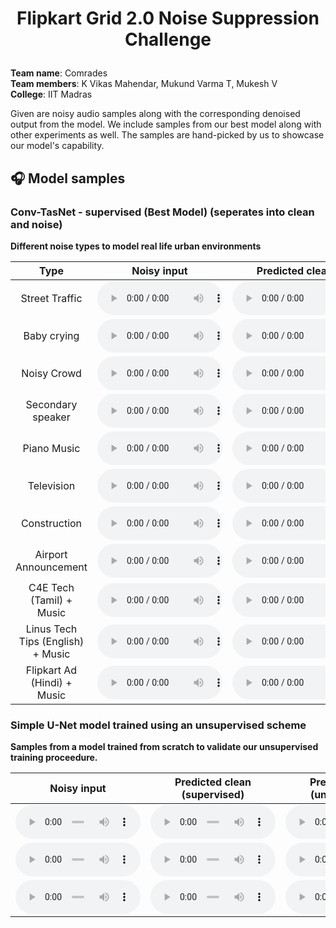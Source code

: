 <h1 align="center">
<p>Flipkart Grid 2.0 Noise Suppression Challenge</p>
</h1>

<p class="text">
<b>Team name</b>: Comrades <br>
<b>Team members</b>: K Vikas Mahendar, Mukund Varma T, Mukesh V <br>
<b>College</b>: IIT Madras
</p>

<p class="text">Given are noisy audio samples along with the corresponding denoised output from the model. We include samples from our best model along with other experiments as well. The samples are hand-picked by us to showcase our model's capability.</p>

## 🎧 Model samples

### Conv-TasNet - supervised (Best Model) (seperates into clean and noise)

<p class="text"><b>Different noise types to model real life urban environments</b></p>

<style>
audio { width: 200px; }
</style>

| Type | Noisy input | Predicted clean | Predicted noise |  
|:---:|:---:|:---:|:---:|
| Street Traffic |<audio src="{{ site.url }}/assets/audio/1.wav" controls preload></audio>|<audio src="{{ site.url }}/assets/audio/1_clean.wav" controls preload></audio>|<audio src="{{ site.url }}/assets/audio/1_noise.wav" controls preload></audio>|
| Baby crying |<audio src="{{ site.url }}/assets/audio/2.wav" controls preload></audio>|<audio src="{{ site.url }}/assets/audio/2_clean.wav" controls preload></audio>|<audio src="{{ site.url }}/assets/audio/2_noise.wav" controls preload></audio>|
| Noisy Crowd |<audio src="{{ site.url }}/assets/audio/3.wav" controls preload></audio>|<audio src="{{ site.url }}/assets/audio/3_clean.wav" controls preload></audio>|<audio src="{{ site.url }}/assets/audio/3_noise.wav" controls preload></audio>|
| Secondary speaker |<audio src="{{ site.url }}/assets/audio/4.wav" controls preload></audio>|<audio src="{{ site.url }}/assets/audio/4_clean.wav" controls preload></audio>|<audio src="{{ site.url }}/assets/audio/4_noise.wav" controls preload></audio>|
| Piano Music |<audio src="{{ site.url }}/assets/audio/5.wav" controls preload></audio>|<audio src="{{ site.url }}/assets/audio/5_clean.wav" controls preload></audio>|<audio src="{{ site.url }}/assets/audio/5_noise.wav" controls preload></audio>|
| Television |<audio src="{{ site.url }}/assets/audio/6.wav" controls preload></audio>|<audio src="{{ site.url }}/assets/audio/6_clean.wav" controls preload></audio>|<audio src="{{ site.url }}/assets/audio/6_noise.wav" controls preload></audio>|
| Construction |<audio src="{{ site.url }}/assets/audio/7.wav" controls preload></audio>|<audio src="{{ site.url }}/assets/audio/7_clean.wav" controls preload></audio>|<audio src="{{ site.url }}/assets/audio/7_noise.wav" controls preload></audio>|
| Airport Announcement |<audio src="{{ site.url }}/assets/audio/8.wav" controls preload></audio>|<audio src="{{ site.url }}/assets/audio/8_clean.wav" controls preload></audio>|<audio src="{{ site.url }}/assets/audio/8_noise.wav" controls preload></audio>|
| C4E Tech (Tamil) + Music |<audio src="{{ site.url }}/assets/audio/9.wav" controls preload></audio>|<audio src="{{ site.url }}/assets/audio/9_clean.wav" controls preload></audio>|<audio src="{{ site.url }}/assets/audio/9_noise.wav" controls preload></audio>|
| Linus Tech Tips (English) + Music |<audio src="{{ site.url }}/assets/audio/10.wav" controls preload></audio>|<audio src="{{ site.url }}/assets/audio/10_clean.wav" controls preload></audio>|<audio src="{{ site.url }}/assets/audio/10_noise.wav" controls preload></audio>|
| Flipkart Ad (Hindi) + Music |<audio src="{{ site.url }}/assets/audio/11.wav" controls preload></audio>|<audio src="{{ site.url }}/assets/audio/11_clean.wav" controls preload></audio>|<audio src="{{ site.url }}/assets/audio/11_noise.wav" controls preload></audio>|

### Simple U-Net model trained using an unsupervised scheme

<p class="text"><b>Samples from a model trained from scratch to validate our unsupervised training proceedure.</b></p>

| Noisy input | Predicted clean (supervised) | Predicted clean (unsupervised) |  
|:---:|:---:|:---:|
|<audio src="{{ site.url }}/assets/audio/12.wav" controls preload></audio>|<audio src="{{ site.url }}/assets/audio/12_sup.wav" controls preload></audio>|<audio src="{{ site.url }}/assets/audio/12_unsup.wav" controls preload></audio>|
|<audio src="{{ site.url }}/assets/audio/13.wav" controls preload></audio>|<audio src="{{ site.url }}/assets/audio/13_sup.wav" controls preload></audio>|<audio src="{{ site.url }}/assets/audio/13_unsup.wav" controls preload></audio>|
|<audio src="{{ site.url }}/assets/audio/14.wav" controls preload></audio>|<audio src="{{ site.url }}/assets/audio/14_sup.wav" controls preload></audio>|<audio src="{{ site.url }}/assets/audio/14_unsup.wav" controls preload></audio>|

